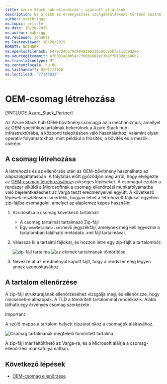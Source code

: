 ```yaml
---
title: Azure Stack hub-ellenőrzés – ajánlott eljárások
description: Ez a cikk az érvényesítés szolgáltatásként történő használatának ajánlott eljárásait ismerteti.
author: mattbriggs
ms.topic: article
ms.date: 10/28/2019
ms.author: mabrigg
ms.reviewer: johnhas
ms.lastreviewed: 10/28/2019
ROBOTS: NOINDEX
ms.openlocfilehash: 647e724b179d994819032859c325bf711cb9d2ee
ms.sourcegitcommit: a76301a8bb54c7f00b8981ec3b8ff0182dc606d7
ms.translationtype: MT
ms.contentlocale: hu-HU
ms.lasthandoff: 02/11/2020
ms.locfileid: "77143832"
---
```

# <a name="create-an-oem-package"></a>OEM-csomag létrehozása

[!INCLUDE [Azure_Stack_Partner](./includes/azure-stack-partner-appliesto.md)]

Az Azure Stack hub OEM-bővítmény csomagja az a mechanizmus, amellyel az OEM-specifikus tartalmak bekerülnek a Azure Stack hub-infrastruktúrába, a központi telepítésben való használathoz, valamint olyan operatív folyamatokhoz, mint például a frissítés, a bővítés és a mezők cseréje.

## <a name="creating-the-package"></a>A csomag létrehozása

A létrehozás és az ellenőrzés után az OEM-bővítmény használható az alapszolgáltatásban.  A folytatás előtt győződjön meg arról, hogy elvégezte az [OEM-csomag létrehozásához](https://microsoft.sharepoint.com/:w:/r/teams/cloudsolutions/Sacramento/_layouts/15/Doc.aspx?sourcedoc=%7BD7406069-7661-419C-B3B1-B6A727AB3972%7D&file=Azure%20Stack%20OEM%20Extension%20Package.docx&action=default&mobileredirect=true)szükséges lépéseket. A csomagot ezután a rendszer elküldi a Microsoftnak a csomag-ellenőrzési munkafolyamatba való bejelentkezéshez az Varga teszt eredményeivel együtt. A következő lépések részletesen ismertetik, hogyan lehet a létrehozott fájlokat egyetlen zip-fájlba csomagolni, amelyet az alaplemez képes használni.

1. Azonosítsa a csomag következő tartalmát:
    - A csomag tartalmát tartalmazó Zip-fájl
    - Egy `oemMetadata.xml`nevű jegyzékfájl, amelynek meg kell egyeznie a tartalomban található metadata. xml fájl tartalmával.

2. Válassza ki a tartalmi fájlokat, és hozzon létre egy zip-fájlt a tartalomból:

    ![zip-fájl tartalma](media/vaas-create-oem-package-1.png) ![az elemek tartalmának tömörítése](media/vaas-create-oem-package-2.png)

3. Nevezze át az eredményül kapott fájlt, hogy a rendszer elég legyen annak azonosításához.

## <a name="verifying-the-contents"></a>A tartalom ellenőrzése

A zip-fájl struktúrájának ellenőrzéséhez vizsgálja meg, és ellenőrizze, hogy nincsenek-e almappák. A TLD a tömörített tartalommal rendelkezik. Alább látható egy érvényes csomag szerkezete.
> [!IMPORTANT]
> A szülő mappa a tartalom helyett cipzárat okoz a csomagok aláírásához.

![Csomag tartalmának megfelelő tömörített tartalma](media/vaas-create-oem-package-3.png)

A zip-fájl már feltölthető az Varga-ra, és a Microsoft aláírja a csomag-ellenőrzési munkafolyamatban.

## <a name="next-steps"></a>Következő lépések

- [OEM-csomag ellenőrzése](azure-stack-vaas-validate-oem-package.md)
